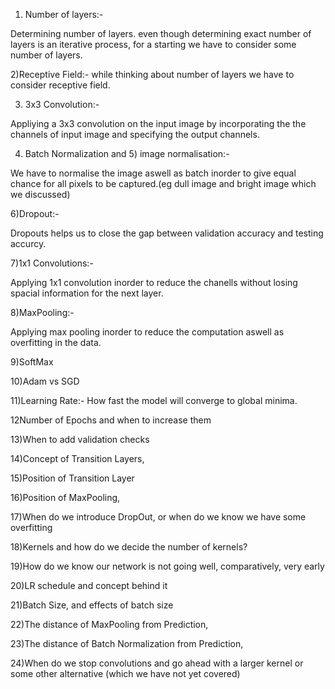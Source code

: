1) Number of layers:-

  Determining number of layers. even though determining exact number of layers is an iterative process, for a starting we have to consider   some number of layers. 
  
2)Receptive Field:-
  while thinking about number of layers we have to consider receptive field.
  
3) 3x3 Convolution:-

  Appliying a 3x3 convolution on the input image by incorporating the the channels of input image and specifying the output channels.
  
4) Batch Normalization and 5) image normalisation:-
  
  We have to normalise the image aswell as batch inorder to give equal chance for all pixels to be captured.(eg dull image and
  bright image which we discussed)
  
6)Dropout:-

  Dropouts helps us to close the gap between validation accuracy and testing
  accurcy.
  
7)1x1 Convolutions:-
  
  Applying 1x1 convolution inorder to reduce the chanells without losing spacial information for the next layer.
  
8)MaxPooling:-

  Applying max pooling inorder to reduce the computation aswell as overfitting in the data.
  

9)SoftMax

10)Adam vs SGD

11)Learning Rate:- How fast the model will converge to global minima.

12Number of Epochs and when to increase them

13)When to add validation checks

14)Concept of Transition Layers,

15)Position of Transition Layer

16)Position of MaxPooling,

17)When do we introduce DropOut, or when do we know we have some overfitting

18)Kernels and how do we decide the number of kernels?

19)How do we know our network is not going well, comparatively, very early

20)LR schedule and concept behind it

21)Batch Size, and effects of batch size

22)The distance of MaxPooling from Prediction,

23)The distance of Batch Normalization from Prediction,

24)When do we stop convolutions and go ahead with a larger kernel or some other alternative (which we have not yet covered)

  
 
